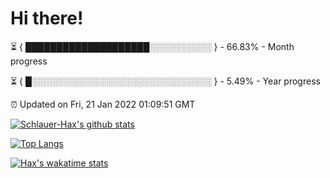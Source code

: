 # Hi there!

⏳ { ████████████████████░░░░░░░░░░ } - 66.83% - Month progress

⏳ { █░░░░░░░░░░░░░░░░░░░░░░░░░░░░░ } - 5.49% - Year progress

⏰ Updated on Fri, 21 Jan 2022 01:09:51 GMT


[![Schlauer-Hax's github stats](https://github-readme-stats.vercel.app/api?username=Schlauer-Hax&show_icons=true&theme=dark&count_private=true)](https://github.com/Schlauer-Hax)


[![Top Langs](https://github-readme-stats.vercel.app/api/top-langs/?username=Schlauer-Hax&layout=compact&theme=dark)](https://github.com/Schlauer-Hax?tab=repositories)


[![Hax's wakatime stats](https://github-readme-stats.vercel.app/api/wakatime?username=Hax&theme=dark)](https://wakatime.com/@Hax)

